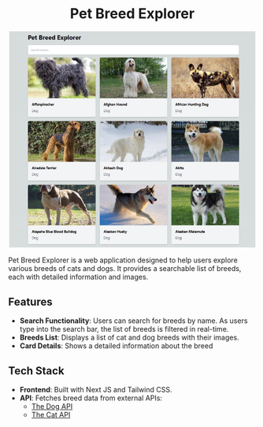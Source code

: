 <h1 align="center">Pet Breed Explorer</h1>

<p align="center">
<img src="public/prev.jpg" width="500">
</p>

Pet Breed Explorer is a web application designed to help users explore various breeds of cats and dogs. It provides a searchable list of breeds, each with detailed information and images.

## Features

- **Search Functionality**: Users can search for breeds by name. As users type into the search bar, the list of breeds is filtered in real-time.
- **Breeds List**: Displays a list of cat and dog breeds with their images.
- **Card Details**: Shows a detailed information about the breed

## Tech Stack

- **Frontend**: Built with Next JS and Tailwind CSS.
- **API**: Fetches breed data from external APIs:
  - [The Dog API](https://thedogapi.com/)
  - [The Cat API](https://thecatapi.com/)
